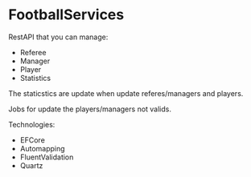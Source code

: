 # FootballServices

RestAPI that you can manage:
- Referee
- Manager
- Player
- Statistics

The staticstics are update when update referes/managers and players.
	
Jobs for update the players/managers not valids.
	
Technologies:
- EFCore
- Automapping
- FluentValidation
- Quartz
